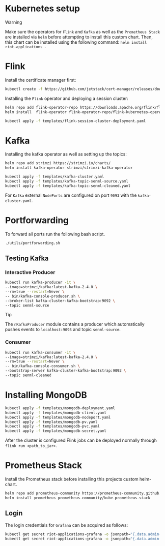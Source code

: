 # Kubernetes setup
>[!WARNING]
> Make sure the operators for `Flink` and `Kafka` as well as the `Prometheus Stack` are installed via `helm` before attempting to install this custom chart. 
> Then, this chart can be installed using the following command: `helm install riot-applications .`

# Flink

Install the certificate manager first:
```bash
kubectl create -f https://github.com/jetstack/cert-manager/releases/download/v1.8.2/cert-manager.yaml
```
Installing the `Flink` operator and deploying a session cluster:
```bash
helm repo add flink-operator-repo https://downloads.apache.org/flink/flink-kubernetes-operator-1.8.0/
helm install  flink-operator flink-operator-repo/flink-kubernetes-operator

kubectl apply -f templates/flink-session-cluster-deployment.yaml
```
# Kafka
Installing the kafka operator as well as setting up the topics:
```bash
helm repo add strimzi https://strimzi.io/charts/
helm install kafka-operator strimzi/strimzi-kafka-operator

kubectl apply -f templates/kafka-cluster.yaml 
kubectl apply -f templates/kafka-topic-senml-source.yaml 
kubectl apply -f templates/kafka-topic-senml-cleaned.yaml 
```

For `Kafka` external `NodePorts` are configured on port `9093` with the `kafka-cluster.yaml`.

# Portforwarding
To forward all ports run the following bash script.

```bash
./utils/portforwarding.sh
```

## Testing Kafka

### Interactive Producer

```bash
kubectl run kafka-producer -it \
--image=strimzi/kafka:latest-kafka-2.4.0 \
--rm=true --restart=Never \
-- bin/kafka-console-producer.sh \
--broker-list kafka-cluster-kafka-bootstrap:9092 \
--topic senml-source
```

> [!TIP]
> The `nKafkaProducer` module contains a producer which automatically pushes events to `localhost:9093`
> and topic `senml-source`.

### Consumer
```bash
kubectl run kafka-consumer -it \
--image=strimzi/kafka:latest-kafka-2.4.0 \
--rm=true --restart=Never \
-- bin/kafka-console-consumer.sh \
--bootstrap-server kafka-cluster-kafka-bootstrap:9092 \
--topic senml-cleaned
```

# Installing MongoDB

```bash
kubectl apply -f templates/mongodb-deployment.yaml
kubectl apply -f templates/mongodb-client.yaml
kubectl apply -f templates/mongodb-nodeport.yaml
kubectl apply -f templates/mongodb-pv.yaml
kubectl apply -f templates/mongodb-pvc.yaml
kubectl apply -f templates/mongodb-secret.yaml
```
After the cluster is configured Flink jobs can be deployed normally through `flink run <path_to_jar>`.

# Prometheus Stack
Install the Prometheus stack before installing this projects custom helm-chart.

```bash
helm repo add prometheus-community https://prometheus-community.github.io/helm-charts
helm install prometheus prometheus-community/kube-prometheus-stack
```

## Login
The login credentials for `Grafana` can be acquired as follows:

```bash
kubectl get secret riot-applications-grafana -o jsonpath="{.data.admin-user}" | base64 --decode ; echo
kubectl get secret riot-applications-grafana -o jsonpath="{.data.admin-password}" | base64 --decode ; echo
```
